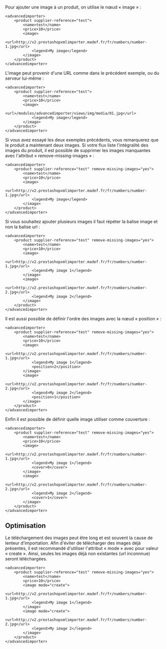 Pour ajouter une image à un produit, on utilise le nœud « image » :
```
<advancedimporter>
    <product supplier-reference="test">
        <name>test</name>
        <price>10</price>
        <image>
            <url>http://v2.prestashopxmlimporter.madef.fr/fr/numbers/number-1.jpg</url>
            <legend>My image</legend>
        </image>
    </product>
</advancedimporter>
```

L'image peut provenir d'une URL comme dans le précédent exemple, ou du serveur lui-même :
```
<advancedimporter>
    <product supplier-reference="test">
        <name>test</name>
        <price>10</price>
        <image>
            <url>/modules/advancedimporter/views/img/media/01.jpg</url>
            <legend>My image</legend>
        </image>
    </product>
</advancedimporter>
```

Si vous avez essayé les deux exemples précédents, vous remarquerez que le produit a maintenant deux images. Si votre flux liste l'intégralité des images du produit, il est possible de supprimer les images manquantes avec l'attribut « remove-missing-images » :
```
<advancedimporter>
    <product supplier-reference="test" remove-missing-images="yes">
        <name>test</name>
        <price>10</price>
        <image>
            <url>http://v2.prestashopxmlimporter.madef.fr/fr/numbers/number-1.jpg</url>
            <legend>My image</legend>
        </image>
    </product>
</advancedimporter>
```

Si vous souhaitez ajouter plusieurs images il faut répéter la balise image et non la balise url :
```
<advancedimporter>
    <product supplier-reference="test" remove-missing-images="yes">
        <name>test</name>
        <price>10</price>
        <image>
            <url>http://v2.prestashopxmlimporter.madef.fr/fr/numbers/number-1.jpg</url>
            <legend>My image 1</legend>
        </image>
        <image>
            <url>http://v2.prestashopxmlimporter.madef.fr/fr/numbers/number-2.jpg</url>
            <legend>My image 2</legend>
        </image>
    </product>
</advancedimporter>
```

Il est aussi possible de définir l'ordre des images avec la nœud « position » :
```
<advancedimporter>
    <product supplier-reference="test" remove-missing-images="yes">
        <name>test</name>
        <price>10</price>
        <image>
            <url>http://v2.prestashopxmlimporter.madef.fr/fr/numbers/number-1.jpg</url>
            <legend>My image 1</legend>
            <position>2</position>
        </image>
        <image>
            <url>http://v2.prestashopxmlimporter.madef.fr/fr/numbers/number-2.jpg</url>
            <legend>My image 2</legend>
            <position>1</position>
        </image>
    </product>
</advancedimporter>
```

Enfin il est possible de définir quelle image utiliser comme couverture :
```
<advancedimporter>
    <product supplier-reference="test" remove-missing-images="yes">
        <name>test</name>
        <price>10</price>
        <image>
            <url>http://v2.prestashopxmlimporter.madef.fr/fr/numbers/number-1.jpg</url>
            <legend>My image 1</legend>
            <cover>0</cover>
        </image>
        <image>
            <url>http://v2.prestashopxmlimporter.madef.fr/fr/numbers/number-2.jpg</url>
            <legend>My image 2</legend>
            <cover>1</cover>
        </image>
    </product>
</advancedimporter>
```

## Optimisation

Le téléchargement des images peut être long et est souvent la cause de lenteur d'importation. Afin d'éviter de télécharger des images déjà présentes, il est recommandé d'utiliser l'attribut « mode » avec pour valeur « create ». Ainsi, seules les images déjà non existantes (url inconnnue) seront téléchargées.

```
<advancedimporter>
    <product supplier-reference="test" remove-missing-images="yes">
        <name>test</name>
        <price>10</price>
        <image mode="create">
            <url>http://v2.prestashopxmlimporter.madef.fr/fr/numbers/number-1.jpg</url>
            <legend>My image 1</legend>
        </image>
        <image mode="create">
            <url>http://v2.prestashopxmlimporter.madef.fr/fr/numbers/number-2.jpg</url>
            <legend>My image 2</legend>
        </image>
    </product>
</advancedimporter>
```
